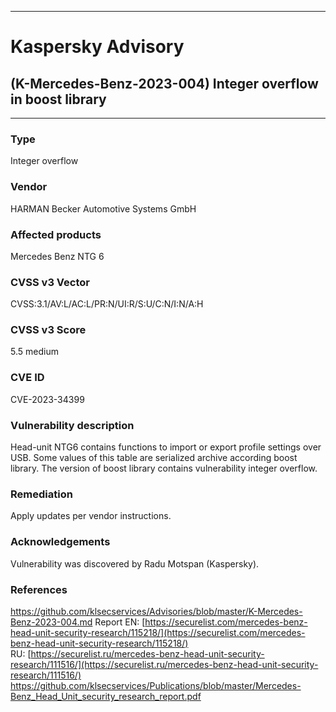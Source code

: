 ***
# Kaspersky Advisory
## (K-Mercedes-Benz-2023-004)  Integer overflow in boost library
***
### Type
Integer overflow
### Vendor
HARMAN Becker Automotive Systems GmbH
### Affected products
Mercedes Benz NTG 6 
### CVSS v3 Vector

CVSS:3.1/AV:L/AC:L/PR:N/UI:R/S:U/C:N/I:N/A:H
### CVSS v3 Score

5.5 medium
### CVE ID

CVE-2023-34399
### Vulnerability description
Head-unit NTG6 contains functions to import or export profile settings over USB. Some values of this table are serialized archive according boost library. The version of boost library contains vulnerability integer overflow.
### Remediation
Apply updates per vendor instructions.
### Acknowledgements
Vulnerability was discovered by Radu Motspan (Kaspersky).

### References
https://github.com/klsecservices/Advisories/blob/master/K-Mercedes-Benz-2023-004.md
Report
EN: [https://securelist.com/mercedes-benz-head-unit-security-research/115218/](https://securelist.com/mercedes-benz-head-unit-security-research/115218/)
RU: [https://securelist.ru/mercedes-benz-head-unit-security-research/111516/](https://securelist.ru/mercedes-benz-head-unit-security-research/111516/)
https://github.com/klsecservices/Publications/blob/master/Mercedes-Benz_Head_Unit_security_research_report.pdf